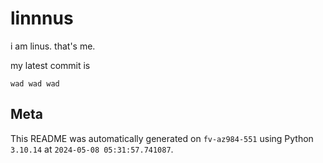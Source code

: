 # linnnus

i am linus. that's me.

my latest commit is

```
wad wad wad
```

## Meta

This README was automatically generated on `fv-az984-551` using Python
`3.10.14` at `2024-05-08 05:31:57.741087`.

